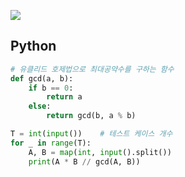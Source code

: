 [![](https://user-images.githubusercontent.com/54588441/195227106-f0e298e4-5aa6-44c4-8fd8-7c33ca3e1110.png)](https://acmicpc.net/problem/1934)

## Python
```python
# 유클리드 호제법으로 최대공약수를 구하는 함수
def gcd(a, b):
    if b == 0:
        return a
    else:
        return gcd(b, a % b)

T = int(input())    # 테스트 케이스 개수
for _ in range(T):
    A, B = map(int, input().split())
    print(A * B // gcd(A, B))
```